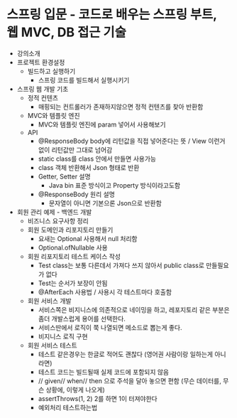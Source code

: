 # 스프링 입문 - 코드로 배우는 스프링 부트, 웹 MVC, DB 접근 기술
- 강의소개
- 프로젝트 환경설정
  - 빌드하고 실행하기
    - 스프링 코드를 빌드해서 실행시키기
- 스프링 웹 개발 기초
  - 정적 컨텐츠
    - 매핑되는 컨트롤러가 존재하지않으면 정적 컨텐츠를 찾아 반환함
  - MVC와 템플릿 엔진
    - MVC와 템플릿 엔진에 param 넣어서 사용해보기
  - API
    - @ResponseBody body에 리턴값을 직접 넣어준다는 뜻 / View 이런거 없이 리턴값만 그대로 넘어감
    - static class를 class 안에서 만들면 사용가능
    - class 객체 반환해서 Json 형태로 반환
    - Getter, Setter 설명
      - Java bin 표준 방식이고 Property 방식이라고도함
    - @ResponseBody 원리 설명
      - 문자열이 아니면 기본으론 Json으로 반환함
- 회원 관리 예제 - 백엔드 개발
  - 비즈니스 요구사항 정리
  - 회원 도메인과 리포지토리 만들기
    - 요새는 Optional 사용해서 null 처리함
    - Optional.ofNullable 사용
  - 회원 리포지토리 테스트 케이스 작성
    - Test class는 보통 다른데서 가져다 쓰지 않아서 public class로 만들필요가 없다
    - Test는 순서가 보장이 안됨
    - @AfterEach 사용법 / 사용시 각 테스트마다 호출함
  - 회원 서비스 개발
    - 서비스쪽은 비지니스에 의존적으로 네이밍을 하고, 레포지토리 같은 부분은 좀더 개발스럽게 용어를 선택한다.
    - 서비스딴에서 로직이 쭉 나열되면 메소드로 뽑는게 좋다.
    - 비지니스 로직 구현
  - 회원 서비스 테스트
    - 테스트 같은경우는 한글로 적어도 괜찮다 (영어권 사람이랑 일하는게 아니라면)
    - 테스트 코드는 빌드될때 실제 코드에 포함되지 않음
    - // given// when// then 으로 주석을 달아 놓으면 편함 (무슨 데이터를, 무슨 상황에, 이렇게 나오게)
    - assertThrows(1, 2) 2를 하면 1이 터져야한다
    - 예외처리 테스트하는법